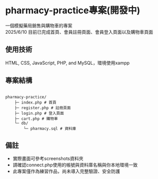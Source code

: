 # pharmacy-practice專案(開發中)
一個模擬藥局銷售與購物車的專案<br/>
2025/6/10 目前已完成首頁、會員註冊頁面、會員登入頁面以及購物車頁面

## 使用技術
HTML, CSS, JavaScript, PHP, and MySQL，環境使用xampp

## 專案結構
<pre><code>  
pharmacy-practice/
    ├─ index.php # 首頁
    ├─ register.php # 註冊頁面
    ├─ login.php # 登入頁面
    ├─ cart.php # 購物車
    └─ db/
        └─ pharmacy.sql # 資料庫
</code></pre>
## 備註
<ul>
    <li>實際畫面可參考screenshots資料夾</li>
    <li>請確認connect.php使用的帳號與資料庫名稱與你本地環境一致</li>
    <li>此專案僅作為練習作品，尚未導入完整驗證、安全防護</li>
</ul>



